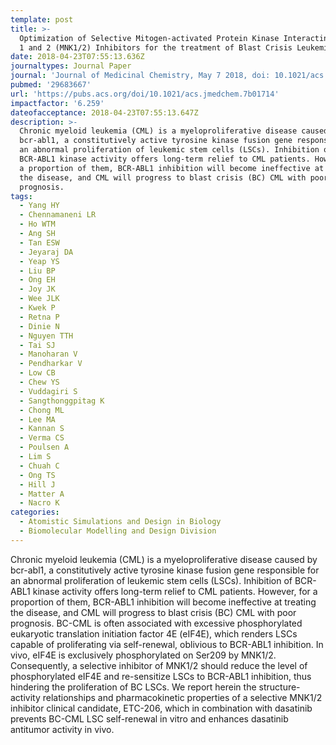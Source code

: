 ```yaml
---
template: post
title: >-
  Optimization of Selective Mitogen-activated Protein Kinase Interacting Kinases
  1 and 2 (MNK1/2) Inhibitors for the treatment of Blast Crisis Leukemia
date: 2018-04-23T07:55:13.636Z
journaltypes: Journal Paper
journal: 'Journal of Medicinal Chemistry, May 7 2018, doi: 10.1021/acs.jmedchem.7b01714'
pubmed: '29683667'
url: 'https://pubs.acs.org/doi/10.1021/acs.jmedchem.7b01714'
impactfactor: '6.259'
dateofacceptance: 2018-04-23T07:55:13.647Z
description: >-
  Chronic myeloid leukemia (CML) is a myeloproliferative disease caused by
  bcr-abl1, a constitutively active tyrosine kinase fusion gene responsible for
  an abnormal proliferation of leukemic stem cells (LSCs). Inhibition of
  BCR-ABL1 kinase activity offers long-term relief to CML patients. However, for
  a proportion of them, BCR-ABL1 inhibition will become ineffective at treating
  the disease, and CML will progress to blast crisis (BC) CML with poor
  prognosis.
tags:
  - Yang HY
  - Chennamaneni LR
  - Ho WTM
  - Ang SH
  - Tan ESW
  - Jeyaraj DA
  - Yeap YS
  - Liu BP
  - Ong EH
  - Joy JK
  - Wee JLK
  - Kwek P
  - Retna P
  - Dinie N
  - Nguyen TTH
  - Tai SJ
  - Manoharan V
  - Pendharkar V
  - Low CB
  - Chew YS
  - Vuddagiri S
  - Sangthonggpitag K
  - Chong ML
  - Lee MA
  - Kannan S
  - Verma CS
  - Poulsen A
  - Lim S
  - Chuah C
  - Ong TS
  - Hill J
  - Matter A
  - Nacro K
categories:
  - Atomistic Simulations and Design in Biology
  - Biomolecular Modelling and Design Division
---
```

<!--StartFragment-->

Chronic myeloid leukemia (CML) is a myeloproliferative disease caused by bcr-abl1, a constitutively active tyrosine kinase fusion gene responsible for an abnormal proliferation of leukemic stem cells (LSCs). Inhibition of BCR-ABL1 kinase activity offers long-term relief to CML patients. However, for a proportion of them, BCR-ABL1 inhibition will become ineffective at treating the disease, and CML will progress to blast crisis (BC) CML with poor prognosis. BC-CML is often associated with excessive phosphorylated eukaryotic translation initiation factor 4E (eIF4E), which renders LSCs capable of proliferating via self-renewal, oblivious to BCR-ABL1 inhibition. In vivo, eIF4E is exclusively phosphorylated on Ser209 by MNK1/2. Consequently, a selective inhibitor of MNK1/2 should reduce the level of phosphorylated eIF4E and re-sensitize LSCs to BCR-ABL1 inhibition, thus hindering the proliferation of BC LSCs. We report herein the structure-activity relationships and pharmacokinetic properties of a selective MNK1/2 inhibitor clinical candidate, ETC-206, which in combination with dasatinib prevents BC-CML LSC self-renewal in vitro and enhances dasatinib antitumor activity in vivo.

<!--EndFragment-->

